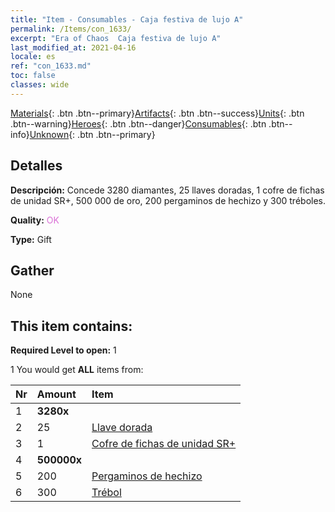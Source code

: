 ```yaml
---
title: "Item - Consumables - Caja festiva de lujo A"
permalink: /Items/con_1633/
excerpt: "Era of Chaos  Caja festiva de lujo A"
last_modified_at: 2021-04-16
locale: es
ref: "con_1633.md"
toc: false
classes: wide
---
```

 [Materials](/es/Items/){: .btn .btn--primary}[Artifacts](/es/Items/Artifacts/){: .btn .btn--success}[Units](/es/Items/Units/){: .btn .btn--warning}[Heroes](/es/Items/Heroes/){: .btn .btn--danger}[Consumables](/es/Items/Consumables/){: .btn .btn--info}[Unknown](/es/Items/Unknown/){: .btn .btn--primary}

## Detalles
 **Descripción:** Concede 3280 diamantes, 25 llaves doradas, 1 cofre de fichas de unidad SR+, 500 000 de oro, 200 pergaminos de hechizo y 300 tréboles.

 **Quality:** <span style="color: #DA70D6">OK</span>

 **Type:** Gift

## Gather

  None

## This item contains:

 **Required Level to open:** 1

 1 You would get **ALL** items  from:

  | Nr | Amount |     Item    |
  |:---|:-------|:------------|
  | 1 |  **3280x** | <i class="fas fa-gem"/> |  | 
  | 2 | 25 | [Llave dorada](/es/Items/con_783/) |  | 
  | 3 | 1 | [Cofre de fichas de unidad SR+](/es/Items/con_1598/) |  | 
  | 4 |  **500000x** | <i class="fas fa-coins"/> |  | 
  | 5 | 200 | [Pergaminos de hechizo](/es/Items/con_694/) |  | 
  | 6 | 300 | [Trébol](/es/Items/con_537/) |  | 
